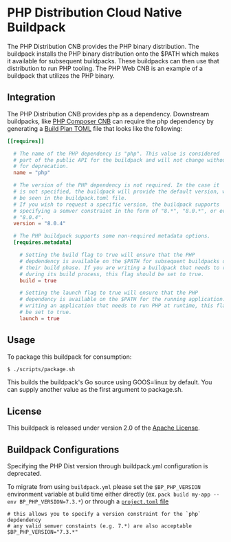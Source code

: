 # PHP Distribution Cloud Native Buildpack

The PHP Distribution CNB provides the PHP binary distribution. The buildpack
installs the PHP binary distribution onto the $PATH which makes it available
for subsequent buildpacks. These buildpacks can then use that distribution to
run PHP tooling. The PHP Web CNB is an example of a buildpack that utilizes the
PHP binary.

## Integration

The PHP Distribution CNB provides php as a dependency. Downstream buildpacks,
like [PHP Composer CNB](https://github.com/paketo-buildpacks/php-composer) can
require the php dependency by generating a [Build Plan
TOML](https://github.com/buildpacks/spec/blob/master/buildpack.md#build-plan-toml)
file that looks like the following:

```toml
[[requires]]

  # The name of the PHP dependency is "php". This value is considered
  # part of the public API for the buildpack and will not change without a plan
  # for deprecation.
  name = "php"

  # The version of the PHP dependency is not required. In the case it
  # is not specified, the buildpack will provide the default version, which can
  # be seen in the buildpack.toml file.
  # If you wish to request a specific version, the buildpack supports
  # specifying a semver constraint in the form of "8.*", "8.0.*", or even
  # "8.0.4".
  version = "8.0.4"

  # The PHP buildpack supports some non-required metadata options.
  [requires.metadata]

    # Setting the build flag to true will ensure that the PHP
    # depdendency is available on the $PATH for subsequent buildpacks during
    # their build phase. If you are writing a buildpack that needs to run PHP
    # during its build process, this flag should be set to true.
    build = true

    # Setting the launch flag to true will ensure that the PHP
    # dependency is available on the $PATH for the running application. If you are
    # writing an application that needs to run PHP at runtime, this flag should
    # be set to true.
    launch = true
```

## Usage

To package this buildpack for consumption:

```bash
$ ./scripts/package.sh
```

This builds the buildpack's Go source using GOOS=linux by default. You can supply another value as the first argument to package.sh.

## License
This buildpack is released under version 2.0 of the [Apache License][a].

[a]: http://www.apache.org/licenses/LICENSE-2.0

## Buildpack Configurations

Specifying the PHP Dist version through buildpack.yml configuration is deprecated.

To migrate from using `buildpack.yml` please set the `$BP_PHP_VERSION`
environment variable at build time either directly (ex. `pack build my-app
--env BP_PHP_VERSION=7.3.*`) or through a [`project.toml`
file](https://github.com/buildpacks/spec/blob/main/extensions/project-descriptor.md)

```shell
# this allows you to specify a version constraint for the `php` depdendency
# any valid semver constaints (e.g. 7.*) are also acceptable
$BP_PHP_VERSION="7.3.*"
```
